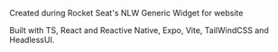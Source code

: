 Created during Rocket Seat's NLW
Generic Widget for website

Built with TS, React and Reactive Native, Expo, Vite, TailWindCSS and HeadlessUI.
